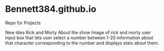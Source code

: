 # Bennett384.github.io
Repo for Projects


<!--             My First App
Use a Brewery API to let users search for breweries
Users can search by city, state, or type
The result of the search will show up on the screen underneath the user input box
User can select favorite breweries and add them to a favorites list -->

New Idea Rick and Morty
	About the show
	Image of rick and morty
	user input box that lets user select a number between 1-20
	information about that character corresponding to the number and displays stats about them.
	
